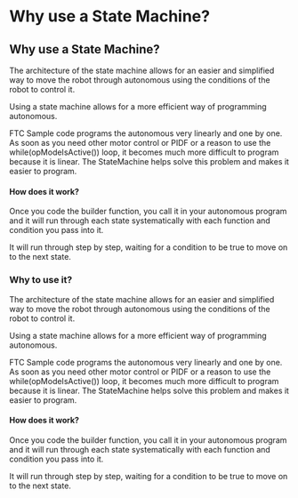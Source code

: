# Why use a State Machine?

## Why use a State Machine?

The architecture of the state machine allows for an easier and simplified way to move the robot through autonomous using the conditions of the robot to control it.

Using a state machine allows for a more efficient way of programming autonomous.

FTC Sample code programs the autonomous very linearly and one by one. As soon as you need other motor control or PIDF or a reason to use the while(opModeIsActive()) loop, it becomes much more difficult to program because it is linear. The StateMachine helps solve this problem and makes it easier to program.

#### How does it work?

Once you code the builder function, you call it in your autonomous program and it will run through each state systematically with each function and condition you pass into it.

It will run through step by step, waiting for a condition to be true to move on to the next state.

### Why to use it?



The architecture of the state machine allows for an easier and simplified way to move the robot through autonomous using the conditions of the robot to control it.

Using a state machine allows for a more efficient way of programming autonomous.

FTC Sample code programs the autonomous very linearly and one by one. As soon as you need other motor control or PIDF or a reason to use the while(opModeIsActive()) loop, it becomes much more difficult to program because it is linear. The StateMachine helps solve this problem and makes it easier to program.

#### How does it work?

Once you code the builder function, you call it in your autonomous program and it will run through each state systematically with each function and condition you pass into it.

It will run through step by step, waiting for a condition to be true to move on to the next state.
